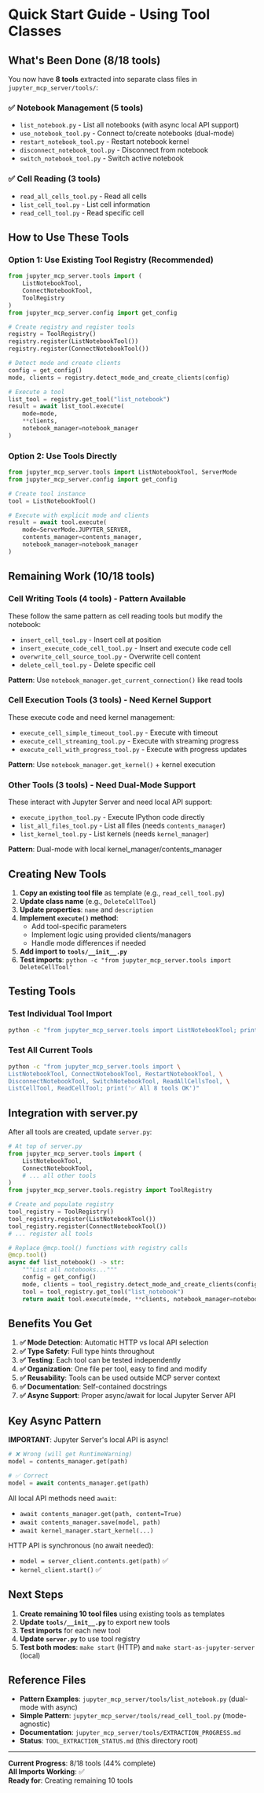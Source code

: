<!--
  ~ Copyright (c) 2023-2024 Datalayer, Inc.
  ~
  ~ BSD 3-Clause License
-->

# Quick Start Guide - Using Tool Classes

## What's Been Done (8/18 tools)

You now have **8 tools** extracted into separate class files in `jupyter_mcp_server/tools/`:

### ✅ Notebook Management (5 tools)
- `list_notebook.py` - List all notebooks (with async local API support)
- `use_notebook_tool.py` - Connect to/create notebooks (dual-mode)
- `restart_notebook_tool.py` - Restart notebook kernel
- `disconnect_notebook_tool.py` - Disconnect from notebook
- `switch_notebook_tool.py` - Switch active notebook

### ✅ Cell Reading (3 tools)
- `read_all_cells_tool.py` - Read all cells
- `list_cell_tool.py` - List cell information
- `read_cell_tool.py` - Read specific cell

## How to Use These Tools

### Option 1: Use Existing Tool Registry (Recommended)

```python
from jupyter_mcp_server.tools import (
    ListNotebookTool,
    ConnectNotebookTool,
    ToolRegistry
)
from jupyter_mcp_server.config import get_config

# Create registry and register tools
registry = ToolRegistry()
registry.register(ListNotebookTool())
registry.register(ConnectNotebookTool())

# Detect mode and create clients
config = get_config()
mode, clients = registry.detect_mode_and_create_clients(config)

# Execute a tool
list_tool = registry.get_tool("list_notebook")
result = await list_tool.execute(
    mode=mode,
    **clients,
    notebook_manager=notebook_manager
)
```

### Option 2: Use Tools Directly

```python
from jupyter_mcp_server.tools import ListNotebookTool, ServerMode
from jupyter_mcp_server.config import get_config

# Create tool instance
tool = ListNotebookTool()

# Execute with explicit mode and clients
result = await tool.execute(
    mode=ServerMode.JUPYTER_SERVER,
    contents_manager=contents_manager,
    notebook_manager=notebook_manager
)
```

## Remaining Work (10/18 tools)

### Cell Writing Tools (4 tools) - Pattern Available
These follow the same pattern as cell reading tools but modify the notebook:
- `insert_cell_tool.py` - Insert cell at position
- `insert_execute_code_cell_tool.py` - Insert and execute code cell
- `overwrite_cell_source_tool.py` - Overwrite cell content
- `delete_cell_tool.py` - Delete specific cell

**Pattern**: Use `notebook_manager.get_current_connection()` like read tools

### Cell Execution Tools (3 tools) - Need Kernel Support
These execute code and need kernel management:
- `execute_cell_simple_timeout_tool.py` - Execute with timeout
- `execute_cell_streaming_tool.py` - Execute with streaming progress
- `execute_cell_with_progress_tool.py` - Execute with progress updates

**Pattern**: Use `notebook_manager.get_kernel()` + kernel execution

### Other Tools (3 tools) - Need Dual-Mode Support
These interact with Jupyter Server and need local API support:
- `execute_ipython_tool.py` - Execute IPython code directly
- `list_all_files_tool.py` - List all files (needs `contents_manager`)
- `list_kernel_tool.py` - List kernels (needs `kernel_manager`)

**Pattern**: Dual-mode with local kernel_manager/contents_manager

## Creating New Tools

1. **Copy an existing tool file** as template (e.g., `read_cell_tool.py`)
2. **Update class name** (e.g., `DeleteCellTool`)
3. **Update properties**: `name` and `description`
4. **Implement `execute()` method**:
   - Add tool-specific parameters
   - Implement logic using provided clients/managers
   - Handle mode differences if needed
5. **Add import to `tools/__init__.py`**
6. **Test imports**: `python -c "from jupyter_mcp_server.tools import DeleteCellTool"`

## Testing Tools

### Test Individual Tool Import
```bash
python -c "from jupyter_mcp_server.tools import ListNotebookTool; print('✅ OK')"
```

### Test All Current Tools
```bash
python -c "from jupyter_mcp_server.tools import \
ListNotebookTool, ConnectNotebookTool, RestartNotebookTool, \
DisconnectNotebookTool, SwitchNotebookTool, ReadAllCellsTool, \
ListCellTool, ReadCellTool; print('✅ All 8 tools OK')"
```

## Integration with server.py

After all tools are created, update `server.py`:

```python
# At top of server.py
from jupyter_mcp_server.tools import (
    ListNotebookTool,
    ConnectNotebookTool,
    # ... all other tools
)
from jupyter_mcp_server.tools.registry import ToolRegistry

# Create and populate registry
tool_registry = ToolRegistry()
tool_registry.register(ListNotebookTool())
tool_registry.register(ConnectNotebookTool())
# ... register all tools

# Replace @mcp.tool() functions with registry calls
@mcp.tool()
async def list_notebook() -> str:
    """List all notebooks..."""
    config = get_config()
    mode, clients = tool_registry.detect_mode_and_create_clients(config)
    tool = tool_registry.get_tool("list_notebook")
    return await tool.execute(mode, **clients, notebook_manager=notebook_manager)
```

## Benefits You Get

1. **✅ Mode Detection**: Automatic HTTP vs local API selection
2. **✅ Type Safety**: Full type hints throughout
3. **✅ Testing**: Each tool can be tested independently
4. **✅ Organization**: One file per tool, easy to find and modify
5. **✅ Reusability**: Tools can be used outside MCP server context
6. **✅ Documentation**: Self-contained docstrings
7. **✅ Async Support**: Proper async/await for local Jupyter Server API

## Key Async Pattern

**IMPORTANT**: Jupyter Server's local API is async!

```python
# ❌ Wrong (will get RuntimeWarning)
model = contents_manager.get(path)

# ✅ Correct
model = await contents_manager.get(path)
```

All local API methods need `await`:
- `await contents_manager.get(path, content=True)`
- `await contents_manager.save(model, path)`
- `await kernel_manager.start_kernel(...)`

HTTP API is synchronous (no await needed):
- `model = server_client.contents.get(path)` ✅
- `kernel_client.start()` ✅

## Next Steps

1. **Create remaining 10 tool files** using existing tools as templates
2. **Update `tools/__init__.py`** to export new tools
3. **Test imports** for each new tool
4. **Update `server.py`** to use tool registry
5. **Test both modes**: `make start` (HTTP) and `make start-as-jupyter-server` (local)

## Reference Files

- **Pattern Examples**: `jupyter_mcp_server/tools/list_notebook.py` (dual-mode with async)
- **Simple Pattern**: `jupyter_mcp_server/tools/read_cell_tool.py` (mode-agnostic)
- **Documentation**: `jupyter_mcp_server/tools/EXTRACTION_PROGRESS.md`
- **Status**: `TOOL_EXTRACTION_STATUS.md` (this directory root)

---

**Current Progress**: 8/18 tools (44% complete)  
**All Imports Working**: ✅  
**Ready for**: Creating remaining 10 tools
